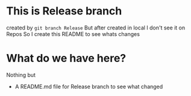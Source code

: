 # This is Release branch
created by `git branch Release` 
But after created in local I don't see it on Repos
So I create this README to see whats changes
# What do we have here?
Nothing but
- A README.md file for Release branch to see what changed
